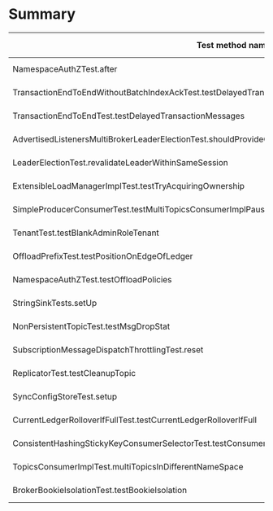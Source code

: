 # Summary

Test method name | Failures | Report | Search issues | Create issue | Fixed by |
---------------- | -------- | ------ | ------------- | ------------ | -------- |
NamespaceAuthZTest.after | 8 | [Report](./org.apache.pulsar.broker.admin.NamespaceAuthZTest.after.md) | [Issues](https://github.com/apache/pulsar/issues?q=NamespaceAuthZTest%20after) | [Create issue](https://github.com/apache/pulsar/issues/new?labels=area/test,type/flaky-tests&title=Flaky-test%3A+NamespaceAuthZTest.after&body=%0A%23%23%23+Search+before+asking%0A%0A-+%5BX%5D+I+searched+in+the+%5Bissues%5D%28https%3A%2F%2Fgithub.com%2Fapache%2Fpulsar%2Fissues%29+and+found+nothing+similar.%0A%0A%23%23%23+Example+failures%0A%0A-+%5B2024-06-01T12%3A38%3A10.1686245Z%5D%28https%3A%2F%2Fgithub.com%2Fapache%2Fpulsar%2Factions%2Fruns%2F9330109934%2Fjob%2F25683513801%23step%3A11%3A1197%29+%0A-+%5B2024-05-29T12%3A39%3A07.7917755Z%5D%28https%3A%2F%2Fgithub.com%2Fapache%2Fpulsar%2Factions%2Fruns%2F9285791265%2Fjob%2F25551657913%23step%3A11%3A1197%29+%0A%0A%0A%23%23%23+Exception+stacktrace%0A%0A%60%60%60%0Aorg.awaitility.core.ConditionTimeoutException%3A+Condition+with+org.apache.pulsar.broker.auth.MockedPulsarServiceBaseTest+was+not+fulfilled+within+10+seconds.%0A%09at+org.awaitility.core.ConditionAwaiter.await%28ConditionAwaiter.java%3A167%29%0A%09at+org.awaitility.core.CallableCondition.await%28CallableCondition.java%3A78%29%0A%09at+org.awaitility.core.CallableCondition.await%28CallableCondition.java%3A26%29%0A%09at+org.awaitility.core.ConditionFactory.until%28ConditionFactory.java%3A985%29%0A%09at+org.awaitility.core.ConditionFactory.until%28ConditionFactory.java%3A954%29%0A%09at+org.apache.pulsar.broker.auth.MockedPulsarServiceBaseTest.deleteNamespaceWithRetry%28MockedPulsarServiceBaseTest.java%3A686%29%0A%09at+org.apache.pulsar.broker.auth.MockedPulsarServiceBaseTest.deleteNamespaceWithRetry%28MockedPulsarServiceBaseTest.java%3A675%29%0A%09at+org.apache.pulsar.broker.admin.NamespaceAuthZTest.after%28NamespaceAuthZTest.java%3A145%29%0A%09at+jdk.internal.reflect.GeneratedMethodAccessor768.invoke%28Unknown+Source%29%0A%09at+java.base%2Fjdk.internal.reflect.DelegatingMethodAccessorImpl.invoke%28DelegatingMethodAccessorImpl.java%3A43%29%0A%09at+java.base%2Fjava.lang.reflect.Method.invoke%28Method.java%3A568%29%0A%09at+org.testng.internal.invokers.MethodInvocationHelper.invokeMethod%28MethodInvocationHelper.java%3A139%29%0A%09at+org.testng.internal.invokers.MethodInvocationHelper.invokeMethodConsideringTimeout%28MethodInvocationHelper.java%3A69%29%0A%09at+org.testng.internal.invokers.ConfigInvoker.invokeConfigurationMethod%28ConfigInvoker.java%3A361%29%0A%09at+org.testng.internal.invokers.ConfigInvoker.invokeConfigurations%28ConfigInvoker.java%3A296%29%0A%09at+org.testng.internal.invokers.TestInvoker.runConfigMethods%28TestInvoker.java%3A823%29%0A%09at+org.testng.internal.invokers.TestInvoker.runAfterConfigurations%28TestInvoker.java%3A792%29%0A%09at+org.testng.internal.invokers.TestInvoker.invokeMethod%28TestInvoker.java%3A768%29%0A%09at+org.testng.internal.invokers.TestInvoker.invokeTestMethod%28TestInvoker.java%3A221%29%0A%09at+org.testng.internal.invokers.MethodRunner.runInSequence%28MethodRunner.java%3A50%29%0A%09at+org.testng.internal.invokers.TestInvoker%24MethodInvocationAgent.invoke%28TestInvoker.java%3A969%29%0A%09at+org.testng.internal.invokers.TestInvoker.invokeTestMethods%28TestInvoker.java%3A194%29%0A%09at+org.testng.internal.invokers.TestMethodWorker.invokeTestMethods%28TestMethodWorker.java%3A148%29%0A%09at+org.testng.internal.invokers.TestMethodWorker.run%28TestMethodWorker.java%3A128%29%0A%09at+java.base%2Fjava.util.ArrayList.forEach%28ArrayList.java%3A1511%29%0A%09at+org.testng.TestRunner.privateRun%28TestRunner.java%3A829%29%0A%09at+org.testng.TestRunner.run%28TestRunner.java%3A602%29%0A%09at+org.testng.SuiteRunner.runTest%28SuiteRunner.java%3A437%29%0A%09at+org.testng.SuiteRunner.runSequentially%28SuiteRunner.java%3A431%29%0A%60%60%60%0A%0A%0A%23%23%23+Are+you+willing+to+submit+a+PR%3F%0A%0A-+%5B+%5D+I%27m+willing+to+submit+a+PR%21%0A) | |
TransactionEndToEndWithoutBatchIndexAckTest.testDelayedTransactionMessages | 7 | [Report](./org.apache.pulsar.client.impl.TransactionEndToEndWithoutBatchIndexAckTest.testDelayedTransactionMessages.md) | [Issues](https://github.com/apache/pulsar/issues?q=TransactionEndToEndWithoutBatchIndexAckTest%20testDelayedTransactionMessages) | [Create issue](https://github.com/apache/pulsar/issues/new?labels=area/test,type/flaky-tests&title=Flaky-test%3A+TransactionEndToEndWithoutBatchIndexAckTest.testDelayedTransactionMessages&body=%0A%23%23%23+Search+before+asking%0A%0A-+%5BX%5D+I+searched+in+the+%5Bissues%5D%28https%3A%2F%2Fgithub.com%2Fapache%2Fpulsar%2Fissues%29+and+found+nothing+similar.%0A%0A%23%23%23+Example+failures%0A%0A-+%5B2024-05-26T12%3A37%3A17.0136123Z%5D%28https%3A%2F%2Fgithub.com%2Fapache%2Fpulsar%2Factions%2Fruns%2F9243088658%2Fjob%2F25426784184%23step%3A9%3A2382%29+%0A%0A%0A%23%23%23+Exception+stacktrace%0A%0A%60%60%60%0Ajava.lang.AssertionError%3A+expected+%5Bnull%5D+but+found+%5Borg.apache.pulsar.client.impl.MessageImpl%401e0d3f84%5D%0A%09at+org.testng.Assert.fail%28Assert.java%3A110%29%0A%09at+org.testng.Assert.failNotSame%28Assert.java%3A1573%29%0A%09at+org.testng.Assert.assertNull%28Assert.java%3A1506%29%0A%09at+org.testng.Assert.assertNull%28Assert.java%3A1494%29%0A%09at+org.apache.pulsar.client.impl.TransactionEndToEndTest.testDelayedTransactionMessages%28TransactionEndToEndTest.java%3A1669%29%0A%09at+java.base%2Fjdk.internal.reflect.NativeMethodAccessorImpl.invoke0%28Native+Method%29%0A%09at+java.base%2Fjdk.internal.reflect.NativeMethodAccessorImpl.invoke%28NativeMethodAccessorImpl.java%3A77%29%0A%09at+java.base%2Fjdk.internal.reflect.DelegatingMethodAccessorImpl.invoke%28DelegatingMethodAccessorImpl.java%3A43%29%0A%09at+java.base%2Fjava.lang.reflect.Method.invoke%28Method.java%3A568%29%0A%09at+org.testng.internal.invokers.MethodInvocationHelper.invokeMethod%28MethodInvocationHelper.java%3A139%29%0A%09at+org.testng.internal.invokers.InvokeMethodRunnable.runOne%28InvokeMethodRunnable.java%3A47%29%0A%09at+org.testng.internal.invokers.InvokeMethodRunnable.call%28InvokeMethodRunnable.java%3A76%29%0A%09at+org.testng.internal.invokers.InvokeMethodRunnable.call%28InvokeMethodRunnable.java%3A11%29%0A%09at+java.base%2Fjava.util.concurrent.FutureTask.run%28FutureTask.java%3A264%29%0A%09at+java.base%2Fjava.util.concurrent.ThreadPoolExecutor.runWorker%28ThreadPoolExecutor.java%3A1136%29%0A%09at+java.base%2Fjava.util.concurrent.ThreadPoolExecutor%24Worker.run%28ThreadPoolExecutor.java%3A635%29%0A%09at+java.base%2Fjava.lang.Thread.run%28Thread.java%3A840%29%0A%60%60%60%0A%0A%0A%23%23%23+Are+you+willing+to+submit+a+PR%3F%0A%0A-+%5B+%5D+I%27m+willing+to+submit+a+PR%21%0A) | |
TransactionEndToEndTest.testDelayedTransactionMessages | 5 | [Report](./org.apache.pulsar.client.impl.TransactionEndToEndTest.testDelayedTransactionMessages.md) | [Issues](https://github.com/apache/pulsar/issues?q=TransactionEndToEndTest%20testDelayedTransactionMessages) | [Create issue](https://github.com/apache/pulsar/issues/new?labels=area/test,type/flaky-tests&title=Flaky-test%3A+TransactionEndToEndTest.testDelayedTransactionMessages&body=%0A%23%23%23+Search+before+asking%0A%0A-+%5BX%5D+I+searched+in+the+%5Bissues%5D%28https%3A%2F%2Fgithub.com%2Fapache%2Fpulsar%2Fissues%29+and+found+nothing+similar.%0A%0A%23%23%23+Example+failures%0A%0A-+%5B2024-05-20T12%3A39%3A55.3993135Z%5D%28https%3A%2F%2Fgithub.com%2Fapache%2Fpulsar%2Factions%2Fruns%2F9158449757%2Fjob%2F25176850414%23step%3A9%3A2414%29+%0A%0A%0A%23%23%23+Exception+stacktrace%0A%0A%60%60%60%0Ajava.lang.AssertionError%3A+expected+%5Bnull%5D+but+found+%5Borg.apache.pulsar.client.impl.MessageImpl%40496169b%5D%0A%09at+org.testng.Assert.fail%28Assert.java%3A110%29%0A%09at+org.testng.Assert.failNotSame%28Assert.java%3A1573%29%0A%09at+org.testng.Assert.assertNull%28Assert.java%3A1506%29%0A%09at+org.testng.Assert.assertNull%28Assert.java%3A1494%29%0A%09at+org.apache.pulsar.client.impl.TransactionEndToEndTest.testDelayedTransactionMessages%28TransactionEndToEndTest.java%3A1669%29%0A%09at+java.base%2Fjdk.internal.reflect.NativeMethodAccessorImpl.invoke0%28Native+Method%29%0A%09at+java.base%2Fjdk.internal.reflect.NativeMethodAccessorImpl.invoke%28NativeMethodAccessorImpl.java%3A77%29%0A%09at+java.base%2Fjdk.internal.reflect.DelegatingMethodAccessorImpl.invoke%28DelegatingMethodAccessorImpl.java%3A43%29%0A%09at+java.base%2Fjava.lang.reflect.Method.invoke%28Method.java%3A568%29%0A%09at+org.testng.internal.invokers.MethodInvocationHelper.invokeMethod%28MethodInvocationHelper.java%3A139%29%0A%09at+org.testng.internal.invokers.InvokeMethodRunnable.runOne%28InvokeMethodRunnable.java%3A47%29%0A%09at+org.testng.internal.invokers.InvokeMethodRunnable.call%28InvokeMethodRunnable.java%3A76%29%0A%09at+org.testng.internal.invokers.InvokeMethodRunnable.call%28InvokeMethodRunnable.java%3A11%29%0A%09at+java.base%2Fjava.util.concurrent.FutureTask.run%28FutureTask.java%3A264%29%0A%09at+java.base%2Fjava.util.concurrent.ThreadPoolExecutor.runWorker%28ThreadPoolExecutor.java%3A1136%29%0A%09at+java.base%2Fjava.util.concurrent.ThreadPoolExecutor%24Worker.run%28ThreadPoolExecutor.java%3A635%29%0A%09at+java.base%2Fjava.lang.Thread.run%28Thread.java%3A840%29%0A%60%60%60%0A%0A%0A%23%23%23+Are+you+willing+to+submit+a+PR%3F%0A%0A-+%5B+%5D+I%27m+willing+to+submit+a+PR%21%0A) | |
AdvertisedListenersMultiBrokerLeaderElectionTest.shouldProvideConsistentAnswerToTopicLookupsUsingAdminApi | 3 | [Report](./org.apache.pulsar.broker.loadbalance.AdvertisedListenersMultiBrokerLeaderElectionTest.shouldProvideConsistentAnswerToTopicLookupsUsingAdminApi.md) | [Issues](https://github.com/apache/pulsar/issues?q=AdvertisedListenersMultiBrokerLeaderElectionTest%20shouldProvideConsistentAnswerToTopicLookupsUsingAdminApi) | [Create issue](https://github.com/apache/pulsar/issues/new?labels=area/test,type/flaky-tests&title=Flaky-test%3A+AdvertisedListenersMultiBrokerLeaderElectionTest.shouldProvideConsistentAnswerToTopicLookupsUsingAdminApi&body=%0A%23%23%23+Search+before+asking%0A%0A-+%5BX%5D+I+searched+in+the+%5Bissues%5D%28https%3A%2F%2Fgithub.com%2Fapache%2Fpulsar%2Fissues%29+and+found+nothing+similar.%0A%0A%23%23%23+Example+failures%0A%0A-+%5B2024-05-31T12%3A46%3A08.9489902Z%5D%28https%3A%2F%2Fgithub.com%2Fapache%2Fpulsar%2Factions%2Fruns%2F9317898192%2Fjob%2F25649546819%23step%3A10%3A1244%29+%0A%0A%0A%23%23%23+Exception+stacktrace%0A%0A%60%60%60%0Aorg.testng.internal.thread.ThreadTimeoutException%3A+Method+org.apache.pulsar.broker.loadbalance.MultiBrokerLeaderElectionTest.shouldProvideConsistentAnswerToTopicLookupsUsingAdminApi%28%29+didn%27t+finish+within+the+time-out+120000%0A%09at+java.base%4017.0.11%2Fjdk.internal.misc.Unsafe.park%28Native+Method%29%0A%09at+java.base%4017.0.11%2Fjava.util.concurrent.locks.LockSupport.park%28LockSupport.java%3A211%29%0A%09at+java.base%4017.0.11%2Fjava.util.concurrent.FutureTask.awaitDone%28FutureTask.java%3A447%29%0A%09at+java.base%4017.0.11%2Fjava.util.concurrent.FutureTask.get%28FutureTask.java%3A190%29%0A%09at+app%2F%2Forg.apache.pulsar.broker.loadbalance.MultiBrokerLeaderElectionTest.shouldProvideConsistentAnswerToTopicLookupsUsingAdminApi%28MultiBrokerLeaderElectionTest.java%3A135%29%0A%09at+java.base%4017.0.11%2Fjdk.internal.reflect.NativeMethodAccessorImpl.invoke0%28Native+Method%29%0A%09at+java.base%4017.0.11%2Fjdk.internal.reflect.NativeMethodAccessorImpl.invoke%28NativeMethodAccessorImpl.java%3A77%29%0A%09at+java.base%4017.0.11%2Fjdk.internal.reflect.DelegatingMethodAccessorImpl.invoke%28DelegatingMethodAccessorImpl.java%3A43%29%0A%09at+java.base%4017.0.11%2Fjava.lang.reflect.Method.invoke%28Method.java%3A568%29%0A%09at+app%2F%2Forg.testng.internal.invokers.MethodInvocationHelper.invokeMethod%28MethodInvocationHelper.java%3A139%29%0A%09at+app%2F%2Forg.testng.internal.invokers.InvokeMethodRunnable.runOne%28InvokeMethodRunnable.java%3A47%29%0A%09at+app%2F%2Forg.testng.internal.invokers.InvokeMethodRunnable.call%28InvokeMethodRunnable.java%3A76%29%0A%09at+app%2F%2Forg.testng.internal.invokers.InvokeMethodRunnable.call%28InvokeMethodRunnable.java%3A11%29%0A%09at+java.base%4017.0.11%2Fjava.util.concurrent.FutureTask.run%28FutureTask.java%3A264%29%0A%09at+java.base%4017.0.11%2Fjava.util.concurrent.ThreadPoolExecutor.runWorker%28ThreadPoolExecutor.java%3A1136%29%0A%09at+java.base%4017.0.11%2Fjava.util.concurrent.ThreadPoolExecutor%24Worker.run%28ThreadPoolExecutor.java%3A635%29%0A%09at+java.base%4017.0.11%2Fjava.lang.Thread.run%28Thread.java%3A840%29%0A%60%60%60%0A%0A%0A%23%23%23+Are+you+willing+to+submit+a+PR%3F%0A%0A-+%5B+%5D+I%27m+willing+to+submit+a+PR%21%0A) | |
LeaderElectionTest.revalidateLeaderWithinSameSession | 3 | [Report](./org.apache.pulsar.metadata.LeaderElectionTest.revalidateLeaderWithinSameSession.md) | [Issues](https://github.com/apache/pulsar/issues?q=LeaderElectionTest%20revalidateLeaderWithinSameSession) | [Create issue](https://github.com/apache/pulsar/issues/new?labels=area/test,type/flaky-tests&title=Flaky-test%3A+LeaderElectionTest.revalidateLeaderWithinSameSession&body=%0A%23%23%23+Search+before+asking%0A%0A-+%5BX%5D+I+searched+in+the+%5Bissues%5D%28https%3A%2F%2Fgithub.com%2Fapache%2Fpulsar%2Fissues%29+and+found+nothing+similar.%0A%0A%23%23%23+Example+failures%0A%0A-+%5B2024-06-01T06%3A26%3A42.7346478Z%5D%28https%3A%2F%2Fgithub.com%2Fapache%2Fpulsar%2Factions%2Fruns%2F9328083251%2Fjob%2F25679011242%23step%3A11%3A304%29+%0A-+%5B2024-05-29T06%3A26%3A29.8022464Z%5D%28https%3A%2F%2Fgithub.com%2Fapache%2Fpulsar%2Factions%2Fruns%2F9281017410%2Fjob%2F25536589655%23step%3A11%3A308%29+%0A%0A%0A%23%23%23+Exception+stacktrace%0A%0A%60%60%60%0Ajava.lang.AssertionError%3A+expected+%5BOptional%5Btest-2%5D%5D+but+found+%5BOptional.empty%5D%0A%09at+org.testng.Assert.fail%28Assert.java%3A110%29%0A%09at+org.testng.Assert.failNotEquals%28Assert.java%3A1577%29%0A%09at+org.testng.Assert.assertEqualsImpl%28Assert.java%3A149%29%0A%09at+org.testng.Assert.assertEquals%28Assert.java%3A131%29%0A%09at+org.testng.Assert.assertEquals%28Assert.java%3A643%29%0A%09at+org.apache.pulsar.metadata.BaseMetadataStoreTest.lambda%24assertEqualsAndRetry%248%28BaseMetadataStoreTest.java%3A151%29%0A%09at+org.apache.pulsar.metadata.BaseMetadataStoreTest.retryStrategically%28BaseMetadataStoreTest.java%3A159%29%0A%09at+org.apache.pulsar.metadata.BaseMetadataStoreTest.assertEqualsAndRetry%28BaseMetadataStoreTest.java%3A147%29%0A%09at+org.apache.pulsar.metadata.BaseMetadataStoreTest.assertEqualsAndRetry%28BaseMetadataStoreTest.java%3A139%29%0A%09at+org.apache.pulsar.metadata.LeaderElectionTest.revalidateLeaderWithinSameSession%28LeaderElectionTest.java%3A212%29%0A%09at+java.base%2Fjdk.internal.reflect.DirectMethodHandleAccessor.invoke%28DirectMethodHandleAccessor.java%3A103%29%0A%09at+java.base%2Fjava.lang.reflect.Method.invoke%28Method.java%3A580%29%0A%09at+org.testng.internal.invokers.MethodInvocationHelper.invokeMethod%28MethodInvocationHelper.java%3A139%29%0A%09at+org.testng.internal.invokers.InvokeMethodRunnable.runOne%28InvokeMethodRunnable.java%3A47%29%0A%09at+org.testng.internal.invokers.InvokeMethodRunnable.call%28InvokeMethodRunnable.java%3A76%29%0A%09at+org.testng.internal.invokers.InvokeMethodRunnable.call%28InvokeMethodRunnable.java%3A11%29%0A%09at+java.base%2Fjava.util.concurrent.FutureTask.run%28FutureTask.java%3A317%29%0A%09at+java.base%2Fjava.util.concurrent.ThreadPoolExecutor.runWorker%28ThreadPoolExecutor.java%3A1144%29%0A%09at+java.base%2Fjava.util.concurrent.ThreadPoolExecutor%24Worker.run%28ThreadPoolExecutor.java%3A642%29%0A%09at+java.base%2Fjava.lang.Thread.run%28Thread.java%3A1583%29%0A%60%60%60%0A%0A%0A%23%23%23+Are+you+willing+to+submit+a+PR%3F%0A%0A-+%5B+%5D+I%27m+willing+to+submit+a+PR%21%0A) | |
ExtensibleLoadManagerImplTest.testTryAcquiringOwnership | 2 | [Report](./org.apache.pulsar.broker.loadbalance.extensions.ExtensibleLoadManagerImplTest.testTryAcquiringOwnership.md) | [Issues](https://github.com/apache/pulsar/issues?q=ExtensibleLoadManagerImplTest%20testTryAcquiringOwnership) | [Create issue](https://github.com/apache/pulsar/issues/new?labels=area/test,type/flaky-tests&title=Flaky-test%3A+ExtensibleLoadManagerImplTest.testTryAcquiringOwnership&body=%0A%23%23%23+Search+before+asking%0A%0A-+%5BX%5D+I+searched+in+the+%5Bissues%5D%28https%3A%2F%2Fgithub.com%2Fapache%2Fpulsar%2Fissues%29+and+found+nothing+similar.%0A%0A%23%23%23+Example+failures%0A%0A-+%5B2024-05-21T06%3A25%3A23.9791461Z%5D%28https%3A%2F%2Fgithub.com%2Fapache%2Fpulsar%2Factions%2Fruns%2F9169641750%2Fjob%2F25210439241%23step%3A9%3A2234%29+%0A-+%5B2024-05-20T06%3A22%3A50.8529028Z%5D%28https%3A%2F%2Fgithub.com%2Fapache%2Fpulsar%2Factions%2Fruns%2F9154268983%2Fjob%2F25164546877%23step%3A9%3A2234%29+%0A%0A%0A%23%23%23+Exception+stacktrace%0A%0A%60%60%60%0Aorg.apache.pulsar.client.admin.PulsarAdminException%24ServerSideErrorException%3A%0A%0A+---+An+unexpected+error+occurred+in+the+server+---%0A%0AMessage%3A+org.apache.pulsar.metadata.api.MetadataStoreException%3A+org.apache.zookeeper.KeeperException%24NotEmptyException%3A+KeeperErrorCode+%3D+Directory+not+empty+for+%2Fmanaged-ledgers%2Fpublic%2FtestTryAcquiringOwnership%2Fpersistent%0A%0AStacktrace%3A%0A%0Ajava.util.concurrent.CompletionException%3A+org.apache.pulsar.metadata.api.MetadataStoreException%3A+org.apache.zookeeper.KeeperException%24NotEmptyException%3A+KeeperErrorCode+%3D+Directory+not+empty+for+%2Fmanaged-ledgers%2Fpublic%2FtestTryAcquiringOwnership%2Fpersistent%0A%09at+java.base%2Fjava.util.concurrent.CompletableFuture.encodeThrowable%28CompletableFuture.java%3A332%29%0A%09at+java.base%2Fjava.util.concurrent.CompletableFuture.completeThrowable%28CompletableFuture.java%3A347%29%0A%09at+java.base%2Fjava.util.concurrent.CompletableFuture%24UniRun.tryFire%28CompletableFuture.java%3A781%29%0A%09at+java.base%2Fjava.util.concurrent.CompletableFuture.postComplete%28CompletableFuture.java%3A510%29%0A%09at+java.base%2Fjava.util.concurrent.CompletableFuture.completeExceptionally%28CompletableFuture.java%3A2194%29%0A%09at+org.apache.pulsar.metadata.impl.ZKMetadataStore.handleDeleteResult%28ZKMetadataStore.java%3A317%29%0A%09at+org.apache.pulsar.metadata.impl.ZKMetadataStore.lambda%24batchOperation%247%28ZKMetadataStore.java%3A229%29%0A%09at+java.base%2Fjava.util.concurrent.Executors%24RunnableAdapter.call%28Executors.java%3A572%29%0A%09at+java.base%2Fjava.util.concurrent.FutureTask.run%28FutureTask.java%3A317%29%0A%09at+java.base%2Fjava.util.concurrent.ScheduledThreadPoolExecutor%24ScheduledFutureTask.run%28ScheduledThreadPoolExecutor.java%3A304%29%0A%09at+java.base%2Fjava.util.concurrent.ThreadPoolExecutor.runWorker%28ThreadPoolExecutor.java%3A1144%29%0A%09at+java.base%2Fjava.util.concurrent.ThreadPoolExecutor%24Worker.run%28ThreadPoolExecutor.java%3A642%29%0A%09at+io.netty.util.concurrent.FastThreadLocalRunnable.run%28FastThreadLocalRunnable.java%3A30%29%0A%09at+java.base%2Fjava.lang.Thread.run%28Thread.java%3A1583%29%0ACaused+by%3A+org.apache.pulsar.metadata.api.MetadataStoreException%3A+org.apache.zookeeper.KeeperException%24NotEmptyException%3A+KeeperErrorCode+%3D+Directory+not+empty+for+%2Fmanaged-ledgers%2Fpublic%2FtestTryAcquiringOwnership%2Fpersistent%0A%09at+org.apache.pulsar.metadata.impl.ZKMetadataStore.getException%28ZKMetadataStore.java%3A489%29%0A%09...+9+more%0ACaused+by%3A+org.apache.zookeeper.KeeperException%24NotEmptyException%3A+KeeperErrorCode+%3D+Directory+not+empty+for+%2Fmanaged-ledgers%2Fpublic%2FtestTryAcquiringOwnership%2Fpersistent%0A%09at+org.apache.zookeeper.KeeperException.create%28KeeperException.java%3A131%29%0A%09at+org.apache.zookeeper.KeeperException.create%28KeeperException.java%3A53%29%0A%09at+org.apache.pulsar.metadata.impl.ZKMetadataStore.getException%28ZKMetadataStore.java%3A479%29%0A%60%60%60%0A%0A%0A%23%23%23+Are+you+willing+to+submit+a+PR%3F%0A%0A-+%5B+%5D+I%27m+willing+to+submit+a+PR%21%0A) | |
SimpleProducerConsumerTest.testMultiTopicsConsumerImplPauseForManualSubscription | 2 | [Report](./org.apache.pulsar.client.api.SimpleProducerConsumerTest.testMultiTopicsConsumerImplPauseForManualSubscription.md) | [Issues](https://github.com/apache/pulsar/issues?q=SimpleProducerConsumerTest%20testMultiTopicsConsumerImplPauseForManualSubscription) | [Create issue](https://github.com/apache/pulsar/issues/new?labels=area/test,type/flaky-tests&title=Flaky-test%3A+SimpleProducerConsumerTest.testMultiTopicsConsumerImplPauseForManualSubscription&body=%0A%23%23%23+Search+before+asking%0A%0A-+%5BX%5D+I+searched+in+the+%5Bissues%5D%28https%3A%2F%2Fgithub.com%2Fapache%2Fpulsar%2Fissues%29+and+found+nothing+similar.%0A%0A%23%23%23+Example+failures%0A%0A-+%5B2024-06-01T06%3A31%3A39.5710888Z%5D%28https%3A%2F%2Fgithub.com%2Fapache%2Fpulsar%2Factions%2Fruns%2F9328083251%2Fjob%2F25679010579%23step%3A11%3A1603%29+%0A%0A%0A%23%23%23+Exception+stacktrace%0A%0A%60%60%60%0Ajava.lang.AssertionError%3A+expected+%5B30%5D+but+found+%5B29%5D%0A%09at+org.testng.Assert.fail%28Assert.java%3A110%29%0A%09at+org.testng.Assert.failNotEquals%28Assert.java%3A1577%29%0A%09at+org.testng.Assert.assertEqualsImpl%28Assert.java%3A149%29%0A%09at+org.testng.Assert.assertEquals%28Assert.java%3A131%29%0A%09at+org.testng.Assert.assertEquals%28Assert.java%3A1418%29%0A%09at+org.testng.Assert.assertEquals%28Assert.java%3A1382%29%0A%09at+org.testng.Assert.assertEquals%28Assert.java%3A1428%29%0A%09at+org.apache.pulsar.client.api.SimpleProducerConsumerTest.testMultiTopicsConsumerImplPauseForManualSubscription%28SimpleProducerConsumerTest.java%3A3551%29%0A%09at+java.base%2Fjdk.internal.reflect.DirectMethodHandleAccessor.invoke%28DirectMethodHandleAccessor.java%3A103%29%0A%09at+java.base%2Fjava.lang.reflect.Method.invoke%28Method.java%3A580%29%0A%09at+org.testng.internal.invokers.MethodInvocationHelper.invokeMethod%28MethodInvocationHelper.java%3A139%29%0A%09at+org.testng.internal.invokers.InvokeMethodRunnable.runOne%28InvokeMethodRunnable.java%3A47%29%0A%09at+org.testng.internal.invokers.InvokeMethodRunnable.call%28InvokeMethodRunnable.java%3A76%29%0A%09at+org.testng.internal.invokers.InvokeMethodRunnable.call%28InvokeMethodRunnable.java%3A11%29%0A%09at+java.base%2Fjava.util.concurrent.FutureTask.run%28FutureTask.java%3A317%29%0A%09at+java.base%2Fjava.util.concurrent.ThreadPoolExecutor.runWorker%28ThreadPoolExecutor.java%3A1144%29%0A%09at+java.base%2Fjava.util.concurrent.ThreadPoolExecutor%24Worker.run%28ThreadPoolExecutor.java%3A642%29%0A%09at+java.base%2Fjava.lang.Thread.run%28Thread.java%3A1583%29%0A%60%60%60%0A%0A%0A%23%23%23+Are+you+willing+to+submit+a+PR%3F%0A%0A-+%5B+%5D+I%27m+willing+to+submit+a+PR%21%0A) | |
TenantTest.testBlankAdminRoleTenant | 1 | [Report](./org.apache.pulsar.client.api.TenantTest.testBlankAdminRoleTenant.md) | [Issues](https://github.com/apache/pulsar/issues?q=TenantTest%20testBlankAdminRoleTenant) | [Create issue](https://github.com/apache/pulsar/issues/new?labels=area/test,type/flaky-tests&title=Flaky-test%3A+TenantTest.testBlankAdminRoleTenant&body=%0A%23%23%23+Search+before+asking%0A%0A-+%5BX%5D+I+searched+in+the+%5Bissues%5D%28https%3A%2F%2Fgithub.com%2Fapache%2Fpulsar%2Fissues%29+and+found+nothing+similar.%0A%0A%23%23%23+Example+failures%0A%0A-+%5B2024-05-24T04%3A06%3A01.2298530Z%5D%28https%3A%2F%2Fgithub.com%2Fapache%2Fpulsar%2Factions%2Fruns%2F9172277968%2Fjob%2F25361906067%23step%3A10%3A1448%29+%0A%0A%0A%23%23%23+Exception+stacktrace%0A%0A%60%60%60%0Ajava.lang.AssertionError%3A+null%0A%09at+org.testng.Assert.fail%28Assert.java%3A110%29%0A%09at+org.testng.Assert.fail%28Assert.java%3A115%29%0A%09at+org.apache.pulsar.client.api.TenantTest.testBlankAdminRoleTenant%28TenantTest.java%3A83%29%0A%09at+java.base%2Fjdk.internal.reflect.NativeMethodAccessorImpl.invoke0%28Native+Method%29%0A%09at+java.base%2Fjdk.internal.reflect.NativeMethodAccessorImpl.invoke%28NativeMethodAccessorImpl.java%3A77%29%0A%09at+java.base%2Fjdk.internal.reflect.DelegatingMethodAccessorImpl.invoke%28DelegatingMethodAccessorImpl.java%3A43%29%0A%09at+java.base%2Fjava.lang.reflect.Method.invoke%28Method.java%3A568%29%0A%09at+org.testng.internal.invokers.MethodInvocationHelper.invokeMethod%28MethodInvocationHelper.java%3A139%29%0A%09at+org.testng.internal.invokers.InvokeMethodRunnable.runOne%28InvokeMethodRunnable.java%3A47%29%0A%09at+org.testng.internal.invokers.InvokeMethodRunnable.call%28InvokeMethodRunnable.java%3A76%29%0A%09at+org.testng.internal.invokers.InvokeMethodRunnable.call%28InvokeMethodRunnable.java%3A11%29%0A%09at+java.base%2Fjava.util.concurrent.FutureTask.run%28FutureTask.java%3A264%29%0A%09at+java.base%2Fjava.util.concurrent.ThreadPoolExecutor.runWorker%28ThreadPoolExecutor.java%3A1136%29%0A%09at+java.base%2Fjava.util.concurrent.ThreadPoolExecutor%24Worker.run%28ThreadPoolExecutor.java%3A635%29%0A%09at+java.base%2Fjava.lang.Thread.run%28Thread.java%3A840%29%0A%60%60%60%0A%0A%0A%23%23%23+Are+you+willing+to+submit+a+PR%3F%0A%0A-+%5B+%5D+I%27m+willing+to+submit+a+PR%21%0A) | |
OffloadPrefixTest.testPositionOnEdgeOfLedger | 1 | [Report](./org.apache.bookkeeper.mledger.impl.OffloadPrefixTest.testPositionOnEdgeOfLedger.md) | [Issues](https://github.com/apache/pulsar/issues?q=OffloadPrefixTest%20testPositionOnEdgeOfLedger) | [Create issue](https://github.com/apache/pulsar/issues/new?labels=area/test,type/flaky-tests&title=Flaky-test%3A+OffloadPrefixTest.testPositionOnEdgeOfLedger&body=%0A%23%23%23+Search+before+asking%0A%0A-+%5BX%5D+I+searched+in+the+%5Bissues%5D%28https%3A%2F%2Fgithub.com%2Fapache%2Fpulsar%2Fissues%29+and+found+nothing+similar.%0A%0A%23%23%23+Example+failures%0A%0A-+%5B2024-05-30T12%3A22%3A17.9780416Z%5D%28https%3A%2F%2Fgithub.com%2Fapache%2Fpulsar%2Factions%2Fruns%2F9302241783%2Fjob%2F25602490530%23step%3A11%3A2406%29+%0A%0A%0A%23%23%23+Exception+stacktrace%0A%0A%60%60%60%0Ajava.lang.AssertionError%3A+expected+%5B2%5D+but+found+%5B3%5D%0A%09at+org.testng.Assert.fail%28Assert.java%3A110%29%0A%09at+org.testng.Assert.failNotEquals%28Assert.java%3A1577%29%0A%09at+org.testng.Assert.assertEqualsImpl%28Assert.java%3A149%29%0A%09at+org.testng.Assert.assertEquals%28Assert.java%3A131%29%0A%09at+org.testng.Assert.assertEquals%28Assert.java%3A1418%29%0A%09at+org.testng.Assert.assertEquals%28Assert.java%3A1382%29%0A%09at+org.testng.Assert.assertEquals%28Assert.java%3A1428%29%0A%09at+org.apache.bookkeeper.mledger.impl.OffloadPrefixTest.testPositionOnEdgeOfLedger%28OffloadPrefixTest.java%3A237%29%0A%09at+java.base%2Fjdk.internal.reflect.NativeMethodAccessorImpl.invoke0%28Native+Method%29%0A%09at+java.base%2Fjdk.internal.reflect.NativeMethodAccessorImpl.invoke%28NativeMethodAccessorImpl.java%3A77%29%0A%09at+java.base%2Fjdk.internal.reflect.DelegatingMethodAccessorImpl.invoke%28DelegatingMethodAccessorImpl.java%3A43%29%0A%09at+java.base%2Fjava.lang.reflect.Method.invoke%28Method.java%3A568%29%0A%09at+org.testng.internal.invokers.MethodInvocationHelper.invokeMethod%28MethodInvocationHelper.java%3A139%29%0A%09at+org.testng.internal.invokers.InvokeMethodRunnable.runOne%28InvokeMethodRunnable.java%3A47%29%0A%09at+org.testng.internal.invokers.InvokeMethodRunnable.call%28InvokeMethodRunnable.java%3A76%29%0A%09at+org.testng.internal.invokers.InvokeMethodRunnable.call%28InvokeMethodRunnable.java%3A11%29%0A%09at+java.base%2Fjava.util.concurrent.FutureTask.run%28FutureTask.java%3A264%29%0A%09at+java.base%2Fjava.util.concurrent.ThreadPoolExecutor.runWorker%28ThreadPoolExecutor.java%3A1136%29%0A%09at+java.base%2Fjava.util.concurrent.ThreadPoolExecutor%24Worker.run%28ThreadPoolExecutor.java%3A635%29%0A%09at+java.base%2Fjava.lang.Thread.run%28Thread.java%3A840%29%0A%60%60%60%0A%0A%0A%23%23%23+Are+you+willing+to+submit+a+PR%3F%0A%0A-+%5B+%5D+I%27m+willing+to+submit+a+PR%21%0A) | |
NamespaceAuthZTest.testOffloadPolicies | 1 | [Report](./org.apache.pulsar.broker.admin.NamespaceAuthZTest.testOffloadPolicies.md) | [Issues](https://github.com/apache/pulsar/issues?q=NamespaceAuthZTest%20testOffloadPolicies) | [Create issue](https://github.com/apache/pulsar/issues/new?labels=area/test,type/flaky-tests&title=Flaky-test%3A+NamespaceAuthZTest.testOffloadPolicies&body=%0A%23%23%23+Search+before+asking%0A%0A-+%5BX%5D+I+searched+in+the+%5Bissues%5D%28https%3A%2F%2Fgithub.com%2Fapache%2Fpulsar%2Fissues%29+and+found+nothing+similar.%0A%0A%23%23%23+Example+failures%0A%0A-+%5B2024-05-20T12%3A36%3A14.4980482Z%5D%28https%3A%2F%2Fgithub.com%2Fapache%2Fpulsar%2Factions%2Fruns%2F9158449627%2Fjob%2F25177273313%23step%3A11%3A1193%29+%0A%0A%0A%23%23%23+Exception+stacktrace%0A%0A%60%60%60%0Aorg.mockito.exceptions.misusing.UnfinishedStubbingException%3A%0A%0AUnfinished+stubbing+detected+here%3A%0A-%3E+at+org.apache.pulsar.broker.admin.NamespaceAuthZTest.setAuthorizationPolicyOperationChecker%28NamespaceAuthZTest.java%3A173%29%0A%0AE.g.+thenReturn%28%29+may+be+missing.%0AExamples+of+correct+stubbing%3A%0A++++when%28mock.isOk%28%29%29.thenReturn%28true%29%3B%0A++++when%28mock.isOk%28%29%29.thenThrow%28exception%29%3B%0A++++doThrow%28exception%29.when%28mock%29.someVoidMethod%28%29%3B%0AHints%3A%0A+1.+missing+thenReturn%28%29%0A+2.+you+are+trying+to+stub+a+final+method%2C+which+is+not+supported%0A+3.+you+are+stubbing+the+behaviour+of+another+mock+inside+before+%27thenReturn%27+instruction+is+completed%0A%0A%09at+org.apache.pulsar.broker.authorization.AuthorizationService.allowNamespacePolicyOperationAsync%28AuthorizationService.java%3A615%29%0A%09at+org.apache.pulsar.broker.admin.NamespaceAuthZTest.setAuthorizationPolicyOperationChecker%28NamespaceAuthZTest.java%3A183%29%0A%09at+org.apache.pulsar.broker.admin.NamespaceAuthZTest.testOffloadPolicies%28NamespaceAuthZTest.java%3A1668%29%0A%09at+java.base%2Fjdk.internal.reflect.NativeMethodAccessorImpl.invoke0%28Native+Method%29%0A%09at+java.base%2Fjdk.internal.reflect.NativeMethodAccessorImpl.invoke%28NativeMethodAccessorImpl.java%3A77%29%0A%09at+java.base%2Fjdk.internal.reflect.DelegatingMethodAccessorImpl.invoke%28DelegatingMethodAccessorImpl.java%3A43%29%0A%09at+java.base%2Fjava.lang.reflect.Method.invoke%28Method.java%3A568%29%0A%09at+org.testng.internal.invokers.MethodInvocationHelper.invokeMethod%28MethodInvocationHelper.java%3A139%29%0A%09at+org.testng.internal.invokers.InvokeMethodRunnable.runOne%28InvokeMethodRunnable.java%3A47%29%0A%09at+org.testng.internal.invokers.InvokeMethodRunnable.call%28InvokeMethodRunnable.java%3A76%29%0A%09at+org.testng.internal.invokers.InvokeMethodRunnable.call%28InvokeMethodRunnable.java%3A11%29%0A%09at+java.base%2Fjava.util.concurrent.FutureTask.run%28FutureTask.java%3A264%29%0A%09at+java.base%2Fjava.util.concurrent.ThreadPoolExecutor.runWorker%28ThreadPoolExecutor.java%3A1136%29%0A%09at+java.base%2Fjava.util.concurrent.ThreadPoolExecutor%24Worker.run%28ThreadPoolExecutor.java%3A635%29%0A%09at+java.base%2Fjava.lang.Thread.run%28Thread.java%3A840%29%0A%60%60%60%0A%0A%0A%23%23%23+Are+you+willing+to+submit+a+PR%3F%0A%0A-+%5B+%5D+I%27m+willing+to+submit+a+PR%21%0A) | |
StringSinkTests.setUp | 1 | [Report](./org.apache.pulsar.io.flume.sink.StringSinkTests.setUp.md) | [Issues](https://github.com/apache/pulsar/issues?q=StringSinkTests%20setUp) | [Create issue](https://github.com/apache/pulsar/issues/new?labels=area/test,type/flaky-tests&title=Flaky-test%3A+StringSinkTests.setUp&body=%0A%23%23%23+Search+before+asking%0A%0A-+%5BX%5D+I+searched+in+the+%5Bissues%5D%28https%3A%2F%2Fgithub.com%2Fapache%2Fpulsar%2Fissues%29+and+found+nothing+similar.%0A%0A%23%23%23+Example+failures%0A%0A-+%5B2024-05-22T06%3A31%3A04.6505854Z%5D%28https%3A%2F%2Fgithub.com%2Fapache%2Fpulsar%2Factions%2Fruns%2F9186108537%2Fjob%2F25261549426%23step%3A11%3A4369%29+%0A%0A%0A%23%23%23+Exception+stacktrace%0A%0A%60%60%60%0Aorg.apache.flume.FlumeException%3A+Failed+to+set+up+server+socket%0A%09at+org.apache.flume.source.AvroSource.start%28AvroSource.java%3A211%29%0A%09at+org.apache.pulsar.io.flume.sink.StringSinkTests.setUp%28StringSinkTests.java%3A87%29%0A%09at+java.base%2Fjdk.internal.reflect.DirectMethodHandleAccessor.invoke%28DirectMethodHandleAccessor.java%3A103%29%0A%09at+java.base%2Fjava.lang.reflect.Method.invoke%28Method.java%3A580%29%0A%09at+org.testng.internal.invokers.MethodInvocationHelper.invokeMethod%28MethodInvocationHelper.java%3A139%29%0A%09at+org.testng.internal.invokers.MethodInvocationHelper.invokeMethodConsideringTimeout%28MethodInvocationHelper.java%3A69%29%0A%09at+org.testng.internal.invokers.ConfigInvoker.invokeConfigurationMethod%28ConfigInvoker.java%3A361%29%0A%09at+org.testng.internal.invokers.ConfigInvoker.invokeConfigurations%28ConfigInvoker.java%3A296%29%0A%09at+org.testng.internal.invokers.TestInvoker.runConfigMethods%28TestInvoker.java%3A823%29%0A%09at+org.testng.internal.invokers.TestInvoker.invokeMethod%28TestInvoker.java%3A590%29%0A%09at+org.testng.internal.invokers.TestInvoker.invokeTestMethod%28TestInvoker.java%3A221%29%0A%09at+org.testng.internal.invokers.MethodRunner.runInSequence%28MethodRunner.java%3A50%29%0A%09at+org.testng.internal.invokers.TestInvoker%24MethodInvocationAgent.invoke%28TestInvoker.java%3A969%29%0A%09at+org.testng.internal.invokers.TestInvoker.invokeTestMethods%28TestInvoker.java%3A194%29%0A%09at+org.testng.internal.invokers.TestMethodWorker.invokeTestMethods%28TestMethodWorker.java%3A148%29%0A%09at+org.testng.internal.invokers.TestMethodWorker.run%28TestMethodWorker.java%3A128%29%0A%09at+java.base%2Fjava.util.ArrayList.forEach%28ArrayList.java%3A1596%29%0A%09at+org.testng.TestRunner.privateRun%28TestRunner.java%3A829%29%0A%09at+org.testng.TestRunner.run%28TestRunner.java%3A602%29%0A%09at+org.testng.SuiteRunner.runTest%28SuiteRunner.java%3A437%29%0A%09at+org.testng.SuiteRunner.runSequentially%28SuiteRunner.java%3A431%29%0A%09at+org.testng.SuiteRunner.privateRun%28SuiteRunner.java%3A391%29%0A%09at+org.testng.SuiteRunner.run%28SuiteRunner.java%3A330%29%0A%09at+org.testng.SuiteRunnerWorker.runSuite%28SuiteRunnerWorker.java%3A52%29%0A%09at+org.testng.SuiteRunnerWorker.run%28SuiteRunnerWorker.java%3A95%29%0A%09at+org.testng.TestNG.runSuitesSequentially%28TestNG.java%3A1256%29%0A%09at+org.testng.TestNG.runSuitesLocally%28TestNG.java%3A1176%29%0A%09at+org.testng.TestNG.runSuites%28TestNG.java%3A1099%29%0A%09at+org.testng.TestNG.run%28TestNG.java%3A1067%29%0A%60%60%60%0A%0A%0A%23%23%23+Are+you+willing+to+submit+a+PR%3F%0A%0A-+%5B+%5D+I%27m+willing+to+submit+a+PR%21%0A) | |
NonPersistentTopicTest.testMsgDropStat | 1 | [Report](./org.apache.pulsar.client.api.NonPersistentTopicTest.testMsgDropStat.md) | [Issues](https://github.com/apache/pulsar/issues?q=NonPersistentTopicTest%20testMsgDropStat) | [Create issue](https://github.com/apache/pulsar/issues/new?labels=area/test,type/flaky-tests&title=Flaky-test%3A+NonPersistentTopicTest.testMsgDropStat&body=%0A%23%23%23+Search+before+asking%0A%0A-+%5BX%5D+I+searched+in+the+%5Bissues%5D%28https%3A%2F%2Fgithub.com%2Fapache%2Fpulsar%2Fissues%29+and+found+nothing+similar.%0A%0A%23%23%23+Example+failures%0A%0A-+%5B2024-05-25T12%3A26%3A42.9913675Z%5D%28https%3A%2F%2Fgithub.com%2Fapache%2Fpulsar%2Factions%2Fruns%2F9235301828%2Fjob%2F25410125364%23step%3A11%3A1409%29+%0A%0A%0A%23%23%23+Exception+stacktrace%0A%0A%60%60%60%0Aorg.awaitility.core.ConditionTimeoutException%3A+Assertion+condition+defined+as+a+org.apache.pulsar.client.api.NonPersistentTopicTest+expected+%5Btrue%5D+but+found+%5Bfalse%5D+within+10+seconds.%0A%09at+org.awaitility.core.ConditionAwaiter.await%28ConditionAwaiter.java%3A167%29%0A%09at+org.awaitility.core.AssertionCondition.await%28AssertionCondition.java%3A119%29%0A%09at+org.awaitility.core.AssertionCondition.await%28AssertionCondition.java%3A31%29%0A%09at+org.awaitility.core.ConditionFactory.until%28ConditionFactory.java%3A985%29%0A%09at+org.awaitility.core.ConditionFactory.untilAsserted%28ConditionFactory.java%3A769%29%0A%09at+org.apache.pulsar.client.api.NonPersistentTopicTest.testMsgDropStat%28NonPersistentTopicTest.java%3A873%29%0A%09at+java.base%2Fjdk.internal.reflect.NativeMethodAccessorImpl.invoke0%28Native+Method%29%0A%09at+java.base%2Fjdk.internal.reflect.NativeMethodAccessorImpl.invoke%28NativeMethodAccessorImpl.java%3A77%29%0A%09at+java.base%2Fjdk.internal.reflect.DelegatingMethodAccessorImpl.invoke%28DelegatingMethodAccessorImpl.java%3A43%29%0A%09at+java.base%2Fjava.lang.reflect.Method.invoke%28Method.java%3A568%29%0A%09at+org.testng.internal.invokers.MethodInvocationHelper.invokeMethod%28MethodInvocationHelper.java%3A139%29%0A%09at+org.testng.internal.invokers.InvokeMethodRunnable.runOne%28InvokeMethodRunnable.java%3A47%29%0A%09at+org.testng.internal.invokers.InvokeMethodRunnable.call%28InvokeMethodRunnable.java%3A76%29%0A%09at+org.testng.internal.invokers.InvokeMethodRunnable.call%28InvokeMethodRunnable.java%3A11%29%0A%09at+java.base%2Fjava.util.concurrent.FutureTask.run%28FutureTask.java%3A264%29%0A%09at+java.base%2Fjava.util.concurrent.ThreadPoolExecutor.runWorker%28ThreadPoolExecutor.java%3A1136%29%0A%09at+java.base%2Fjava.util.concurrent.ThreadPoolExecutor%24Worker.run%28ThreadPoolExecutor.java%3A635%29%0A%09at+java.base%2Fjava.lang.Thread.run%28Thread.java%3A840%29%0ACaused+by%3A+java.lang.AssertionError%3A+expected+%5Btrue%5D+but+found+%5Bfalse%5D%0A%09at+org.testng.Assert.fail%28Assert.java%3A110%29%0A%09at+org.testng.Assert.failNotEquals%28Assert.java%3A1577%29%0A%09at+org.testng.Assert.assertTrue%28Assert.java%3A56%29%0A%09at+org.testng.Assert.assertTrue%28Assert.java%3A66%29%0A%09at+org.apache.pulsar.client.api.NonPersistentTopicTest.lambda%24testMsgDropStat%244%28NonPersistentTopicTest.java%3A879%29%0A%09at+org.awaitility.core.AssertionCondition.lambda%24new%240%28AssertionCondition.java%3A53%29%0A%09at+org.awaitility.core.ConditionAwaiter%24ConditionPoller.call%28ConditionAwaiter.java%3A248%29%0A%09at+org.awaitility.core.ConditionAwaiter%24ConditionPoller.call%28ConditionAwaiter.java%3A235%29%0A%09...+4+more%0A%60%60%60%0A%0A%0A%23%23%23+Are+you+willing+to+submit+a+PR%3F%0A%0A-+%5B+%5D+I%27m+willing+to+submit+a+PR%21%0A) | |
SubscriptionMessageDispatchThrottlingTest.reset | 1 | [Report](./org.apache.pulsar.client.api.SubscriptionMessageDispatchThrottlingTest.reset.md) | [Issues](https://github.com/apache/pulsar/issues?q=SubscriptionMessageDispatchThrottlingTest%20reset) | [Create issue](https://github.com/apache/pulsar/issues/new?labels=area/test,type/flaky-tests&title=Flaky-test%3A+SubscriptionMessageDispatchThrottlingTest.reset&body=%0A%23%23%23+Search+before+asking%0A%0A-+%5BX%5D+I+searched+in+the+%5Bissues%5D%28https%3A%2F%2Fgithub.com%2Fapache%2Fpulsar%2Fissues%29+and+found+nothing+similar.%0A%0A%23%23%23+Example+failures%0A%0A-+%5B2024-05-22T12%3A34%3A57.4130044Z%5D%28https%3A%2F%2Fgithub.com%2Fapache%2Fpulsar%2Factions%2Fruns%2F9190985692%2Fjob%2F25276441087%23step%3A9%3A2308%29+%0A%0A%0A%23%23%23+Exception+stacktrace%0A%0A%60%60%60%0Aorg.apache.pulsar.client.admin.PulsarAdminException%24ServerSideErrorException%3A%0A%0A+---+An+unexpected+error+occurred+in+the+server+---%0A%0AMessage%3A+org.apache.pulsar.metadata.api.MetadataStoreException%3A+org.apache.zookeeper.KeeperException%24NotEmptyException%3A+KeeperErrorCode+%3D+Directory+not+empty+for+%2Fmanaged-ledgers%2Fmy-property%2Fthrottling_ns%2Fpersistent%0A%0AStacktrace%3A%0A%0Ajava.util.concurrent.CompletionException%3A+org.apache.pulsar.metadata.api.MetadataStoreException%3A+org.apache.zookeeper.KeeperException%24NotEmptyException%3A+KeeperErrorCode+%3D+Directory+not+empty+for+%2Fmanaged-ledgers%2Fmy-property%2Fthrottling_ns%2Fpersistent%0A%09at+java.base%2Fjava.util.concurrent.CompletableFuture.encodeThrowable%28CompletableFuture.java%3A332%29%0A%09at+java.base%2Fjava.util.concurrent.CompletableFuture.completeThrowable%28CompletableFuture.java%3A347%29%0A%09at+java.base%2Fjava.util.concurrent.CompletableFuture%24UniRun.tryFire%28CompletableFuture.java%3A781%29%0A%09at+java.base%2Fjava.util.concurrent.CompletableFuture.postComplete%28CompletableFuture.java%3A510%29%0A%09at+java.base%2Fjava.util.concurrent.CompletableFuture.completeExceptionally%28CompletableFuture.java%3A2162%29%0A%09at+org.apache.pulsar.metadata.impl.ZKMetadataStore.handleDeleteResult%28ZKMetadataStore.java%3A317%29%0A%09at+org.apache.pulsar.metadata.impl.ZKMetadataStore.lambda%24batchOperation%247%28ZKMetadataStore.java%3A229%29%0A%09at+java.base%2Fjava.util.concurrent.Executors%24RunnableAdapter.call%28Executors.java%3A539%29%0A%09at+java.base%2Fjava.util.concurrent.FutureTask.run%28FutureTask.java%3A264%29%0A%09at+java.base%2Fjava.util.concurrent.ScheduledThreadPoolExecutor%24ScheduledFutureTask.run%28ScheduledThreadPoolExecutor.java%3A304%29%0A%09at+java.base%2Fjava.util.concurrent.ThreadPoolExecutor.runWorker%28ThreadPoolExecutor.java%3A1136%29%0A%09at+java.base%2Fjava.util.concurrent.ThreadPoolExecutor%24Worker.run%28ThreadPoolExecutor.java%3A635%29%0A%09at+io.netty.util.concurrent.FastThreadLocalRunnable.run%28FastThreadLocalRunnable.java%3A30%29%0A%09at+java.base%2Fjava.lang.Thread.run%28Thread.java%3A840%29%0ACaused+by%3A+org.apache.pulsar.metadata.api.MetadataStoreException%3A+org.apache.zookeeper.KeeperException%24NotEmptyException%3A+KeeperErrorCode+%3D+Directory+not+empty+for+%2Fmanaged-ledgers%2Fmy-property%2Fthrottling_ns%2Fpersistent%0A%09at+org.apache.pulsar.metadata.impl.ZKMetadataStore.getException%28ZKMetadataStore.java%3A489%29%0A%09...+9+more%0ACaused+by%3A+org.apache.zookeeper.KeeperException%24NotEmptyException%3A+KeeperErrorCode+%3D+Directory+not+empty+for+%2Fmanaged-ledgers%2Fmy-property%2Fthrottling_ns%2Fpersistent%0A%09at+org.apache.zookeeper.KeeperException.create%28KeeperException.java%3A131%29%0A%09at+org.apache.zookeeper.KeeperException.create%28KeeperException.java%3A53%29%0A%09at+org.apache.pulsar.metadata.impl.ZKMetadataStore.getException%28ZKMetadataStore.java%3A479%29%0A%60%60%60%0A%0A%0A%23%23%23+Are+you+willing+to+submit+a+PR%3F%0A%0A-+%5B+%5D+I%27m+willing+to+submit+a+PR%21%0A) | |
ReplicatorTest.testCleanupTopic | 1 | [Report](./org.apache.pulsar.broker.service.ReplicatorTest.testCleanupTopic.md) | [Issues](https://github.com/apache/pulsar/issues?q=ReplicatorTest%20testCleanupTopic) | [Create issue](https://github.com/apache/pulsar/issues/new?labels=area/test,type/flaky-tests&title=Flaky-test%3A+ReplicatorTest.testCleanupTopic&body=%0A%23%23%23+Search+before+asking%0A%0A-+%5BX%5D+I+searched+in+the+%5Bissues%5D%28https%3A%2F%2Fgithub.com%2Fapache%2Fpulsar%2Fissues%29+and+found+nothing+similar.%0A%0A%23%23%23+Example+failures%0A%0A-+%5B2024-05-20T06%3A28%3A20.8759807Z%5D%28https%3A%2F%2Fgithub.com%2Fapache%2Fpulsar%2Factions%2Fruns%2F9154241645%2Fjob%2F25164745885%23step%3A11%3A908%29+%0A%0A%0A%23%23%23+Exception+stacktrace%0A%0A%60%60%60%0Ajava.util.concurrent.TimeoutException%0A%09at+java.base%2Fjava.util.concurrent.CompletableFuture.timedGet%28CompletableFuture.java%3A1960%29%0A%09at+java.base%2Fjava.util.concurrent.CompletableFuture.get%28CompletableFuture.java%3A2095%29%0A%09at+org.apache.pulsar.broker.service.ReplicatorTest.testCleanupTopic%28ReplicatorTest.java%3A1457%29%0A%09at+java.base%2Fjdk.internal.reflect.DirectMethodHandleAccessor.invoke%28DirectMethodHandleAccessor.java%3A103%29%0A%09at+java.base%2Fjava.lang.reflect.Method.invoke%28Method.java%3A580%29%0A%09at+org.testng.internal.invokers.MethodInvocationHelper.invokeMethod%28MethodInvocationHelper.java%3A139%29%0A%09at+org.testng.internal.invokers.InvokeMethodRunnable.runOne%28InvokeMethodRunnable.java%3A47%29%0A%09at+org.testng.internal.invokers.InvokeMethodRunnable.call%28InvokeMethodRunnable.java%3A76%29%0A%09at+org.testng.internal.invokers.InvokeMethodRunnable.call%28InvokeMethodRunnable.java%3A11%29%0A%09at+java.base%2Fjava.util.concurrent.FutureTask.run%28FutureTask.java%3A317%29%0A%09at+java.base%2Fjava.util.concurrent.ThreadPoolExecutor.runWorker%28ThreadPoolExecutor.java%3A1144%29%0A%09at+java.base%2Fjava.util.concurrent.ThreadPoolExecutor%24Worker.run%28ThreadPoolExecutor.java%3A642%29%0A%09at+java.base%2Fjava.lang.Thread.run%28Thread.java%3A1583%29%0A%60%60%60%0A%0A%0A%23%23%23+Are+you+willing+to+submit+a+PR%3F%0A%0A-+%5B+%5D+I%27m+willing+to+submit+a+PR%21%0A) | |
SyncConfigStoreTest.setup | 1 | [Report](./org.apache.pulsar.broker.service.SyncConfigStoreTest.setup.md) | [Issues](https://github.com/apache/pulsar/issues?q=SyncConfigStoreTest%20setup) | [Create issue](https://github.com/apache/pulsar/issues/new?labels=area/test,type/flaky-tests&title=Flaky-test%3A+SyncConfigStoreTest.setup&body=%0A%23%23%23+Search+before+asking%0A%0A-+%5BX%5D+I+searched+in+the+%5Bissues%5D%28https%3A%2F%2Fgithub.com%2Fapache%2Fpulsar%2Fissues%29+and+found+nothing+similar.%0A%0A%23%23%23+Example+failures%0A%0A-+%5B2024-05-24T04%3A07%3A40.6329467Z%5D%28https%3A%2F%2Fgithub.com%2Fapache%2Fpulsar%2Factions%2Fruns%2F9172277968%2Fjob%2F25361905747%23step%3A11%3A775%29+%0A%0A%0A%23%23%23+Exception+stacktrace%0A%0A%60%60%60%0Aorg.testng.internal.invokers.InvokeMethodRunnable%24TestNGRuntimeException%3A%0Aorg.apache.pulsar.client.admin.PulsarAdminException%24ServerSideErrorException%3A%0A+---+An+unexpected+error+occurred+in+the+server+---%0A%0AMessage%3A+Cannot+invoke+%22java.util.Set.isEmpty%28%29%22+because+the+return+value+of+%22org.apache.pulsar.common.policies.data.TenantInfoImpl.getAdminRoles%28%29%22+is+null%0A%0AStacktrace%3A%0A%0Ajava.lang.NullPointerException%3A+Cannot+invoke+%22java.util.Set.isEmpty%28%29%22+because+the+return+value+of+%22org.apache.pulsar.common.policies.data.TenantInfoImpl.getAdminRoles%28%29%22+is+null%0A%09at+org.apache.pulsar.broker.admin.impl.TenantsBase.validateAdminRoleAsync%28TenantsBase.java%3A289%29%0A%09at+org.apache.pulsar.broker.admin.impl.TenantsBase.lambda%24createTenant%248%28TenantsBase.java%3A125%29%0A%09at+java.base%2Fjava.util.concurrent.CompletableFuture.uniComposeStage%28CompletableFuture.java%3A1187%29%0A%09at+java.base%2Fjava.util.concurrent.CompletableFuture.thenCompose%28CompletableFuture.java%3A2309%29%0A%09at+org.apache.pulsar.broker.admin.impl.TenantsBase.createTenant%28TenantsBase.java%3A125%29%0A%09at+java.base%2Fjdk.internal.reflect.NativeMethodAccessorImpl.invoke0%28Native+Method%29%0A%09at+java.base%2Fjdk.internal.reflect.NativeMethodAccessorImpl.invoke%28NativeMethodAccessorImpl.java%3A77%29%0A%09at+java.base%2Fjdk.internal.reflect.DelegatingMethodAccessorImpl.invoke%28DelegatingMethodAccessorImpl.java%3A43%29%0A%09at+java.base%2Fjava.lang.reflect.Method.invoke%28Method.java%3A568%29%0A%09at+org.glassfish.jersey.server.model.internal.ResourceMethodInvocationHandlerFactory.lambda%24static%240%28ResourceMethodInvocationHandlerFactory.java%3A52%29%0A%09at+org.glassfish.jersey.server.model.internal.AbstractJavaResourceMethodDispatcher%241.run%28AbstractJavaResourceMethodDispatcher.java%3A146%29%0A%09at+org.glassfish.jersey.server.model.internal.AbstractJavaResourceMethodDispatcher.invoke%28AbstractJavaResourceMethodDispatcher.java%3A189%29%0A%09at+org.glassfish.jersey.server.model.internal.JavaResourceMethodDispatcherProvider%24VoidOutInvoker.doDispatch%28JavaResourceMethodDispatcherProvider.java%3A159%29%0A%09at+org.glassfish.jersey.server.model.internal.AbstractJavaResourceMethodDispatcher.dispatch%28AbstractJavaResourceMethodDispatcher.java%3A93%29%0A%09at+org.glassfish.jersey.server.model.ResourceMethodInvoker.invoke%28ResourceMethodInvoker.java%3A478%29%0A%09at+org.glassfish.jersey.server.model.ResourceMethodInvoker.apply%28ResourceMethodInvoker.java%3A400%29%0A%09at+org.glassfish.jersey.server.model.ResourceMethodInvoker.apply%28ResourceMethodInvoker.java%3A81%29%0A%09at+org.glassfish.jersey.server.ServerRuntime%241.run%28ServerRuntime.java%3A256%29%0A%09at+org.glassfish.jersey.internal.Errors%241.call%28Errors.java%3A248%29%0A%09at+org.glassfish.jersey.internal.Errors%241.call%28Errors.java%3A244%29%0A%09at+org.glassfish.jersey.internal.Errors.process%28Errors.java%3A292%29%0A%60%60%60%0A%0A%0A%23%23%23+Are+you+willing+to+submit+a+PR%3F%0A%0A-+%5B+%5D+I%27m+willing+to+submit+a+PR%21%0A) | |
CurrentLedgerRolloverIfFullTest.testCurrentLedgerRolloverIfFull | 1 | [Report](./org.apache.pulsar.broker.service.CurrentLedgerRolloverIfFullTest.testCurrentLedgerRolloverIfFull.md) | [Issues](https://github.com/apache/pulsar/issues?q=CurrentLedgerRolloverIfFullTest%20testCurrentLedgerRolloverIfFull) | [Create issue](https://github.com/apache/pulsar/issues/new?labels=area/test,type/flaky-tests&title=Flaky-test%3A+CurrentLedgerRolloverIfFullTest.testCurrentLedgerRolloverIfFull&body=%0A%23%23%23+Search+before+asking%0A%0A-+%5BX%5D+I+searched+in+the+%5Bissues%5D%28https%3A%2F%2Fgithub.com%2Fapache%2Fpulsar%2Fissues%29+and+found+nothing+similar.%0A%0A%23%23%23+Example+failures%0A%0A-+%5B2024-05-24T06%3A19%3A25.7729653Z%5D%28https%3A%2F%2Fgithub.com%2Fapache%2Fpulsar%2Factions%2Fruns%2F9219378788%2Fjob%2F25364707630%23step%3A10%3A725%29+%0A%0A%0A%23%23%23+Exception+stacktrace%0A%0A%60%60%60%0Ajava.lang.AssertionError%3A+expected+%5B5%5D+but+found+%5B6%5D%0A%09at+org.testng.Assert.fail%28Assert.java%3A110%29%0A%09at+org.testng.Assert.failNotEquals%28Assert.java%3A1577%29%0A%09at+org.testng.Assert.assertEqualsImpl%28Assert.java%3A149%29%0A%09at+org.testng.Assert.assertEquals%28Assert.java%3A131%29%0A%09at+org.testng.Assert.assertEquals%28Assert.java%3A1418%29%0A%09at+org.testng.Assert.assertEquals%28Assert.java%3A1382%29%0A%09at+org.testng.Assert.assertEquals%28Assert.java%3A1428%29%0A%09at+org.apache.pulsar.broker.service.CurrentLedgerRolloverIfFullTest.testCurrentLedgerRolloverIfFull%28CurrentLedgerRolloverIfFullTest.java%3A84%29%0A%09at+java.base%2Fjdk.internal.reflect.DirectMethodHandleAccessor.invoke%28DirectMethodHandleAccessor.java%3A103%29%0A%09at+java.base%2Fjava.lang.reflect.Method.invoke%28Method.java%3A580%29%0A%09at+org.testng.internal.invokers.MethodInvocationHelper.invokeMethod%28MethodInvocationHelper.java%3A139%29%0A%09at+org.testng.internal.invokers.InvokeMethodRunnable.runOne%28InvokeMethodRunnable.java%3A47%29%0A%09at+org.testng.internal.invokers.InvokeMethodRunnable.call%28InvokeMethodRunnable.java%3A76%29%0A%09at+org.testng.internal.invokers.InvokeMethodRunnable.call%28InvokeMethodRunnable.java%3A11%29%0A%09at+java.base%2Fjava.util.concurrent.FutureTask.run%28FutureTask.java%3A317%29%0A%09at+java.base%2Fjava.util.concurrent.ThreadPoolExecutor.runWorker%28ThreadPoolExecutor.java%3A1144%29%0A%09at+java.base%2Fjava.util.concurrent.ThreadPoolExecutor%24Worker.run%28ThreadPoolExecutor.java%3A642%29%0A%09at+java.base%2Fjava.lang.Thread.run%28Thread.java%3A1583%29%0A%60%60%60%0A%0A%0A%23%23%23+Are+you+willing+to+submit+a+PR%3F%0A%0A-+%5B+%5D+I%27m+willing+to+submit+a+PR%21%0A) | |
ConsistentHashingStickyKeyConsumerSelectorTest.testConsumerSelect | 1 | [Report](./org.apache.pulsar.broker.service.ConsistentHashingStickyKeyConsumerSelectorTest.testConsumerSelect.md) | [Issues](https://github.com/apache/pulsar/issues?q=ConsistentHashingStickyKeyConsumerSelectorTest%20testConsumerSelect) | [Create issue](https://github.com/apache/pulsar/issues/new?labels=area/test,type/flaky-tests&title=Flaky-test%3A+ConsistentHashingStickyKeyConsumerSelectorTest.testConsumerSelect&body=%0A%23%23%23+Search+before+asking%0A%0A-+%5BX%5D+I+searched+in+the+%5Bissues%5D%28https%3A%2F%2Fgithub.com%2Fapache%2Fpulsar%2Fissues%29+and+found+nothing+similar.%0A%0A%23%23%23+Example+failures%0A%0A-+%5B2024-05-20T06%3A23%3A18.1632744Z%5D%28https%3A%2F%2Fgithub.com%2Fapache%2Fpulsar%2Factions%2Fruns%2F9154241645%2Fjob%2F25164745885%23step%3A11%3A810%29+%0A%0A%0A%23%23%23+Exception+stacktrace%0A%0A%60%60%60%0Ajava.lang.AssertionError%3A+expected+%5B250.0%5D+but+found+%5B307.0%5D%0A%09at+org.testng.Assert.fail%28Assert.java%3A110%29%0A%09at+org.testng.Assert.failNotEquals%28Assert.java%3A1577%29%0A%09at+org.testng.Assert.assertEquals%28Assert.java%3A697%29%0A%09at+org.testng.Assert.assertEquals%28Assert.java%3A710%29%0A%09at+org.apache.pulsar.broker.service.ConsistentHashingStickyKeyConsumerSelectorTest.testConsumerSelect%28ConsistentHashingStickyKeyConsumerSelectorTest.java%3A101%29%0A%09at+java.base%2Fjdk.internal.reflect.DirectMethodHandleAccessor.invoke%28DirectMethodHandleAccessor.java%3A103%29%0A%09at+java.base%2Fjava.lang.reflect.Method.invoke%28Method.java%3A580%29%0A%09at+org.testng.internal.invokers.MethodInvocationHelper.invokeMethod%28MethodInvocationHelper.java%3A139%29%0A%09at+org.testng.internal.invokers.InvokeMethodRunnable.runOne%28InvokeMethodRunnable.java%3A47%29%0A%09at+org.testng.internal.invokers.InvokeMethodRunnable.call%28InvokeMethodRunnable.java%3A76%29%0A%09at+org.testng.internal.invokers.InvokeMethodRunnable.call%28InvokeMethodRunnable.java%3A11%29%0A%09at+java.base%2Fjava.util.concurrent.FutureTask.run%28FutureTask.java%3A317%29%0A%09at+java.base%2Fjava.util.concurrent.ThreadPoolExecutor.runWorker%28ThreadPoolExecutor.java%3A1144%29%0A%09at+java.base%2Fjava.util.concurrent.ThreadPoolExecutor%24Worker.run%28ThreadPoolExecutor.java%3A642%29%0A%09at+java.base%2Fjava.lang.Thread.run%28Thread.java%3A1583%29%0A%60%60%60%0A%0A%0A%23%23%23+Are+you+willing+to+submit+a+PR%3F%0A%0A-+%5B+%5D+I%27m+willing+to+submit+a+PR%21%0A) | |
TopicsConsumerImplTest.multiTopicsInDifferentNameSpace | 1 | [Report](./org.apache.pulsar.client.impl.TopicsConsumerImplTest.multiTopicsInDifferentNameSpace.md) | [Issues](https://github.com/apache/pulsar/issues?q=TopicsConsumerImplTest%20multiTopicsInDifferentNameSpace) | [Create issue](https://github.com/apache/pulsar/issues/new?labels=area/test,type/flaky-tests&title=Flaky-test%3A+TopicsConsumerImplTest.multiTopicsInDifferentNameSpace&body=%0A%23%23%23+Search+before+asking%0A%0A-+%5BX%5D+I+searched+in+the+%5Bissues%5D%28https%3A%2F%2Fgithub.com%2Fapache%2Fpulsar%2Fissues%29+and+found+nothing+similar.%0A%0A%23%23%23+Example+failures%0A%0A-+%5B2024-05-24T04%3A12%3A27.2815141Z%5D%28https%3A%2F%2Fgithub.com%2Fapache%2Fpulsar%2Factions%2Fruns%2F9172277968%2Fjob%2F25361906145%23step%3A11%3A1589%29+%0A%0A%0A%23%23%23+Exception+stacktrace%0A%0A%60%60%60%0Aorg.apache.pulsar.client.admin.PulsarAdminException%24ServerSideErrorException%3A%0A%0A+---+An+unexpected+error+occurred+in+the+server+---%0A%0AMessage%3A+Cannot+invoke+%22java.util.Set.isEmpty%28%29%22+because+the+return+value+of+%22org.apache.pulsar.common.policies.data.TenantInfoImpl.getAdminRoles%28%29%22+is+null%0A%0AStacktrace%3A%0A%0Ajava.lang.NullPointerException%3A+Cannot+invoke+%22java.util.Set.isEmpty%28%29%22+because+the+return+value+of+%22org.apache.pulsar.common.policies.data.TenantInfoImpl.getAdminRoles%28%29%22+is+null%0A%09at+org.apache.pulsar.broker.admin.impl.TenantsBase.validateAdminRoleAsync%28TenantsBase.java%3A289%29%0A%09at+org.apache.pulsar.broker.admin.impl.TenantsBase.lambda%24createTenant%248%28TenantsBase.java%3A125%29%0A%09at+java.base%2Fjava.util.concurrent.CompletableFuture%24UniCompose.tryFire%28CompletableFuture.java%3A1150%29%0A%09at+java.base%2Fjava.util.concurrent.CompletableFuture.postComplete%28CompletableFuture.java%3A510%29%0A%09at+java.base%2Fjava.util.concurrent.CompletableFuture.complete%28CompletableFuture.java%3A2147%29%0A%09at+org.apache.pulsar.metadata.impl.ZKMetadataStore.handleGetChildrenResult%28ZKMetadataStore.java%3A304%29%0A%09at+org.apache.pulsar.metadata.impl.ZKMetadataStore.lambda%24batchOperation%247%28ZKMetadataStore.java%3A235%29%0A%09at+java.base%2Fjava.util.concurrent.Executors%24RunnableAdapter.call%28Executors.java%3A539%29%0A%09at+java.base%2Fjava.util.concurrent.FutureTask.run%28FutureTask.java%3A264%29%0A%09at+java.base%2Fjava.util.concurrent.ScheduledThreadPoolExecutor%24ScheduledFutureTask.run%28ScheduledThreadPoolExecutor.java%3A304%29%0A%09at+java.base%2Fjava.util.concurrent.ThreadPoolExecutor.runWorker%28ThreadPoolExecutor.java%3A1136%29%0A%09at+java.base%2Fjava.util.concurrent.ThreadPoolExecutor%24Worker.run%28ThreadPoolExecutor.java%3A635%29%0A%09at+io.netty.util.concurrent.FastThreadLocalRunnable.run%28FastThreadLocalRunnable.java%3A30%29%0A%09at+java.base%2Fjava.lang.Thread.run%28Thread.java%3A840%29%0A%0A%09at+org.apache.pulsar.client.admin.PulsarAdminException.wrap%28PulsarAdminException.java%3A252%29%0A%09at+org.apache.pulsar.client.admin.internal.BaseResource.sync%28BaseResource.java%3A352%29%0A%09at+org.apache.pulsar.client.admin.internal.TenantsImpl.createTenant%28TenantsImpl.java%3A66%29%0A%09at+org.apache.pulsar.client.impl.TopicsConsumerImplTest.multiTopicsInDifferentNameSpace%28TopicsConsumerImplTest.java%3A1230%29%0A%09at+java.base%2Fjdk.internal.reflect.NativeMethodAccessorImpl.invoke0%28Native+Method%29%0A%09at+java.base%2Fjdk.internal.reflect.NativeMethodAccessorImpl.invoke%28NativeMethodAccessorImpl.java%3A77%29%0A%60%60%60%0A%0A%0A%23%23%23+Are+you+willing+to+submit+a+PR%3F%0A%0A-+%5B+%5D+I%27m+willing+to+submit+a+PR%21%0A) | |
BrokerBookieIsolationTest.testBookieIsolation | 1 | [Report](./org.apache.pulsar.broker.service.BrokerBookieIsolationTest.testBookieIsolation.md) | [Issues](https://github.com/apache/pulsar/issues?q=BrokerBookieIsolationTest%20testBookieIsolation) | [Create issue](https://github.com/apache/pulsar/issues/new?labels=area/test,type/flaky-tests&title=Flaky-test%3A+BrokerBookieIsolationTest.testBookieIsolation&body=%0A%23%23%23+Search+before+asking%0A%0A-+%5BX%5D+I+searched+in+the+%5Bissues%5D%28https%3A%2F%2Fgithub.com%2Fapache%2Fpulsar%2Fissues%29+and+found+nothing+similar.%0A%0A%23%23%23+Example+failures%0A%0A-+%5B2024-05-24T04%3A09%3A24.2556146Z%5D%28https%3A%2F%2Fgithub.com%2Fapache%2Fpulsar%2Factions%2Fruns%2F9172277968%2Fjob%2F25361905747%23step%3A11%3A1118%29+%0A%0A%0A%23%23%23+Exception+stacktrace%0A%0A%60%60%60%0Aorg.apache.pulsar.client.admin.PulsarAdminException%24ServerSideErrorException%3A%0A%0A+---+An+unexpected+error+occurred+in+the+server+---%0A%0AMessage%3A+Cannot+invoke+%22java.util.Set.isEmpty%28%29%22+because+the+return+value+of+%22org.apache.pulsar.common.policies.data.TenantInfoImpl.getAdminRoles%28%29%22+is+null%0A%0AStacktrace%3A%0A%0Ajava.lang.NullPointerException%3A+Cannot+invoke+%22java.util.Set.isEmpty%28%29%22+because+the+return+value+of+%22org.apache.pulsar.common.policies.data.TenantInfoImpl.getAdminRoles%28%29%22+is+null%0A%09at+org.apache.pulsar.broker.admin.impl.TenantsBase.validateAdminRoleAsync%28TenantsBase.java%3A289%29%0A%09at+org.apache.pulsar.broker.admin.impl.TenantsBase.lambda%24createTenant%248%28TenantsBase.java%3A125%29%0A%09at+java.base%2Fjava.util.concurrent.CompletableFuture%24UniCompose.tryFire%28CompletableFuture.java%3A1150%29%0A%09at+java.base%2Fjava.util.concurrent.CompletableFuture.postComplete%28CompletableFuture.java%3A510%29%0A%09at+java.base%2Fjava.util.concurrent.CompletableFuture.complete%28CompletableFuture.java%3A2147%29%0A%09at+org.apache.pulsar.metadata.impl.ZKMetadataStore.handleGetChildrenResult%28ZKMetadataStore.java%3A304%29%0A%09at+org.apache.pulsar.metadata.impl.ZKMetadataStore.lambda%24batchOperation%247%28ZKMetadataStore.java%3A235%29%0A%09at+java.base%2Fjava.util.concurrent.Executors%24RunnableAdapter.call%28Executors.java%3A539%29%0A%09at+java.base%2Fjava.util.concurrent.FutureTask.run%28FutureTask.java%3A264%29%0A%09at+java.base%2Fjava.util.concurrent.ScheduledThreadPoolExecutor%24ScheduledFutureTask.run%28ScheduledThreadPoolExecutor.java%3A304%29%0A%09at+java.base%2Fjava.util.concurrent.ThreadPoolExecutor.runWorker%28ThreadPoolExecutor.java%3A1136%29%0A%09at+java.base%2Fjava.util.concurrent.ThreadPoolExecutor%24Worker.run%28ThreadPoolExecutor.java%3A635%29%0A%09at+io.netty.util.concurrent.FastThreadLocalRunnable.run%28FastThreadLocalRunnable.java%3A30%29%0A%09at+java.base%2Fjava.lang.Thread.run%28Thread.java%3A840%29%0A%0A%09at+org.apache.pulsar.client.admin.PulsarAdminException.wrap%28PulsarAdminException.java%3A252%29%0A%09at+org.apache.pulsar.client.admin.internal.BaseResource.sync%28BaseResource.java%3A352%29%0A%09at+org.apache.pulsar.client.admin.internal.TenantsImpl.createTenant%28TenantsImpl.java%3A66%29%0A%09at+org.apache.pulsar.broker.service.BrokerBookieIsolationTest.testBookieIsolation%28BrokerBookieIsolationTest.java%3A184%29%0A%09at+java.base%2Fjdk.internal.reflect.NativeMethodAccessorImpl.invoke0%28Native+Method%29%0A%09at+java.base%2Fjdk.internal.reflect.NativeMethodAccessorImpl.invoke%28NativeMethodAccessorImpl.java%3A77%29%0A%60%60%60%0A%0A%0A%23%23%23+Are+you+willing+to+submit+a+PR%3F%0A%0A-+%5B+%5D+I%27m+willing+to+submit+a+PR%21%0A) | |
